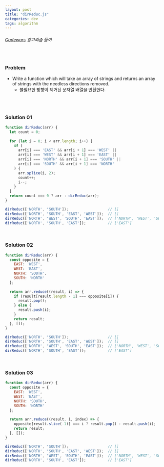 ```yaml
---
layout: post
title: "dirReduc.js"
categories: dev
tags: algorithm
---
```


###### [Codewars](https://www.codewars.com) 알고리즘 풀이

<br>

### Problem

- Write a function which will take an array of strings and returns an array of strings with the needless directions removed.
  - 불필요한 방향이 제거된 문자열 배열을 반환한다.

<br>

<br>

### Solution 01

```js
function dirReduc(arr) {
  let count = 0;
  
  for (let i = 0; i < arr.length; i++) {
    if (
      arr[i] === 'EAST' && arr[i + 1] === 'WEST' ||
      arr[i] === 'WEST' && arr[i + 1] === 'EAST' ||
      arr[i] === 'NORTH' && arr[i + 1] === 'SOUTH' ||
      arr[i] === 'SOUTH' && arr[i + 1] === 'NORTH'
    ) {
      arr.splice(i, 2);
      count++;
      i--;
    }
  }
  return count === 0 ? arr : dirReduc(arr);
}

dirReduc(['NORTH', 'SOUTH']);                  // []
dirReduc(['NORTH', 'SOUTH', 'EAST', 'WEST']);  // []
dirReduc(['NORTH', 'WEST', 'SOUTH', 'EAST']);  // ['NORTH', 'WEST', 'SOUTH', 'EAST']
dirReduc(['NORTH', 'SOUTH', 'EAST']);          // ['EAST']
```

<br>

### Solution 02

```js
function dirReduc(arr) {
  const opposite = {
    EAST: 'WEST',
    WEST: 'EAST',
    NORTH: 'SOUTH',
    SOUTH: 'NORTH'
  };
  
  return arr.reduce((result, i) => {
    if (result[result.length - 1] === opposite[i]) {
      result.pop();
    } else {
      result.push(i);
    }
    return result;
  }, []);
}

dirReduc(['NORTH', 'SOUTH']);                  // []
dirReduc(['NORTH', 'SOUTH', 'EAST', 'WEST']);  // []
dirReduc(['NORTH', 'WEST', 'SOUTH', 'EAST']);  // ['NORTH', 'WEST', 'SOUTH', 'EAST']
dirReduc(['NORTH', 'SOUTH', 'EAST']);          // ['EAST']
```

<br>

### Solution 03

```js
function dirReduc(arr) {
  const opposite = {
    EAST: 'WEST',
    WEST: 'EAST',
    NORTH: 'SOUTH',
    SOUTH: 'NORTH'
  };
  
  return arr.reduce((result, i, index) => {
    opposite[result.slice(-1)] === i ? result.pop() : result.push(i);
    return result;
  }, []);
}

dirReduc(['NORTH', 'SOUTH']);                  // []
dirReduc(['NORTH', 'SOUTH', 'EAST', 'WEST']);  // []
dirReduc(['NORTH', 'WEST', 'SOUTH', 'EAST']);  // ['NORTH', 'WEST', 'SOUTH', 'EAST']
dirReduc(['NORTH', 'SOUTH', 'EAST']);          // ['EAST']
```

<br>

<br>